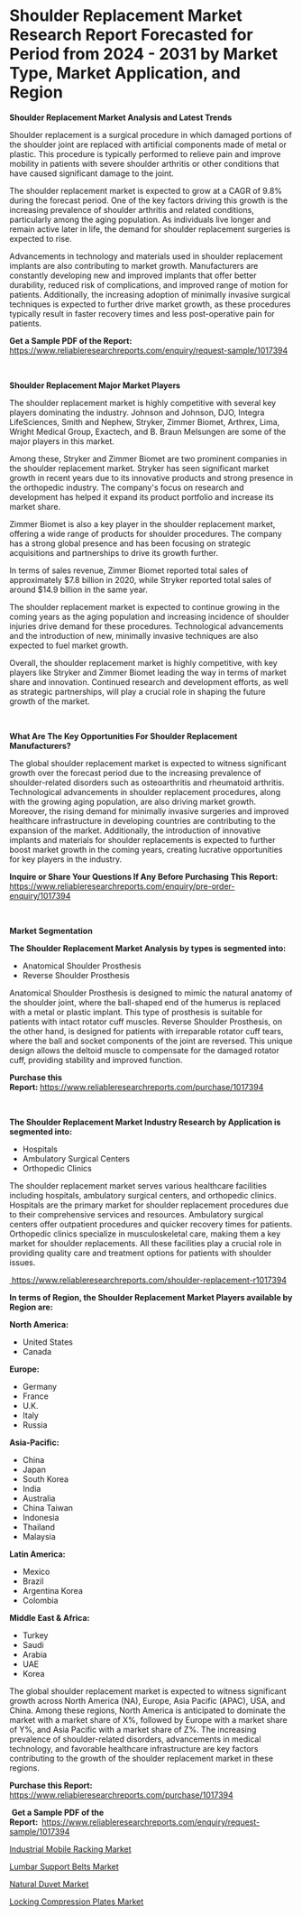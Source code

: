 <p><h1>Shoulder Replacement Market Research Report Forecasted for Period from 2024 -  2031 by Market Type, Market Application, and Region</h1></p><p><strong>Shoulder Replacement Market Analysis and Latest Trends</strong></p>
<p><p>Shoulder replacement is a surgical procedure in which damaged portions of the shoulder joint are replaced with artificial components made of metal or plastic. This procedure is typically performed to relieve pain and improve mobility in patients with severe shoulder arthritis or other conditions that have caused significant damage to the joint.</p><p>The shoulder replacement market is expected to grow at a CAGR of 9.8% during the forecast period. One of the key factors driving this growth is the increasing prevalence of shoulder arthritis and related conditions, particularly among the aging population. As individuals live longer and remain active later in life, the demand for shoulder replacement surgeries is expected to rise.</p><p>Advancements in technology and materials used in shoulder replacement implants are also contributing to market growth. Manufacturers are constantly developing new and improved implants that offer better durability, reduced risk of complications, and improved range of motion for patients. Additionally, the increasing adoption of minimally invasive surgical techniques is expected to further drive market growth, as these procedures typically result in faster recovery times and less post-operative pain for patients.</p></p>
<p><strong>Get a Sample PDF of the Report:&nbsp;</strong> <a href="https://www.reliableresearchreports.com/enquiry/request-sample/1017394">https://www.reliableresearchreports.com/enquiry/request-sample/1017394</a></p>
<p>&nbsp;</p>
<p><strong>Shoulder Replacement Major Market Players</strong></p>
<p><p>The shoulder replacement market is highly competitive with several key players dominating the industry. Johnson and Johnson, DJO, Integra LifeSciences, Smith and Nephew, Stryker, Zimmer Biomet, Arthrex, Lima, Wright Medical Group, Exactech, and B. Braun Melsungen are some of the major players in this market.</p><p>Among these, Stryker and Zimmer Biomet are two prominent companies in the shoulder replacement market. Stryker has seen significant market growth in recent years due to its innovative products and strong presence in the orthopedic industry. The company's focus on research and development has helped it expand its product portfolio and increase its market share.</p><p>Zimmer Biomet is also a key player in the shoulder replacement market, offering a wide range of products for shoulder procedures. The company has a strong global presence and has been focusing on strategic acquisitions and partnerships to drive its growth further.</p><p>In terms of sales revenue, Zimmer Biomet reported total sales of approximately $7.8 billion in 2020, while Stryker reported total sales of around $14.9 billion in the same year.</p><p>The shoulder replacement market is expected to continue growing in the coming years as the aging population and increasing incidence of shoulder injuries drive demand for these procedures. Technological advancements and the introduction of new, minimally invasive techniques are also expected to fuel market growth.</p><p>Overall, the shoulder replacement market is highly competitive, with key players like Stryker and Zimmer Biomet leading the way in terms of market share and innovation. Continued research and development efforts, as well as strategic partnerships, will play a crucial role in shaping the future growth of the market.</p></p>
<p>&nbsp;</p>
<p><strong>What Are The Key Opportunities For Shoulder Replacement Manufacturers?</strong></p>
<p><p>The global shoulder replacement market is expected to witness significant growth over the forecast period due to the increasing prevalence of shoulder-related disorders such as osteoarthritis and rheumatoid arthritis. Technological advancements in shoulder replacement procedures, along with the growing aging population, are also driving market growth. Moreover, the rising demand for minimally invasive surgeries and improved healthcare infrastructure in developing countries are contributing to the expansion of the market. Additionally, the introduction of innovative implants and materials for shoulder replacements is expected to further boost market growth in the coming years, creating lucrative opportunities for key players in the industry.</p></p>
<p><strong>Inquire or Share Your Questions If Any Before Purchasing This Report:</strong> <a href="https://www.reliableresearchreports.com/enquiry/pre-order-enquiry/1017394">https://www.reliableresearchreports.com/enquiry/pre-order-enquiry/1017394</a></p>
<p>&nbsp;</p>
<p><strong>Market Segmentation</strong></p>
<p><strong>The Shoulder Replacement Market Analysis by types is segmented into:</strong></p>
<p><ul><li>Anatomical Shoulder Prosthesis</li><li>Reverse Shoulder Prosthesis</li></ul></p>
<p><p>Anatomical Shoulder Prosthesis is designed to mimic the natural anatomy of the shoulder joint, where the ball-shaped end of the humerus is replaced with a metal or plastic implant. This type of prosthesis is suitable for patients with intact rotator cuff muscles. Reverse Shoulder Prosthesis, on the other hand, is designed for patients with irreparable rotator cuff tears, where the ball and socket components of the joint are reversed. This unique design allows the deltoid muscle to compensate for the damaged rotator cuff, providing stability and improved function.</p></p>
<p><strong>Purchase this Report:&nbsp;</strong><a href="https://www.reliableresearchreports.com/purchase/1017394">https://www.reliableresearchreports.com/purchase/1017394</a></p>
<p>&nbsp;</p>
<p><strong>The Shoulder Replacement Market Industry Research by Application is segmented into:</strong></p>
<p><ul><li>Hospitals</li><li>Ambulatory Surgical Centers</li><li>Orthopedic Clinics</li></ul></p>
<p><p>The shoulder replacement market serves various healthcare facilities including hospitals, ambulatory surgical centers, and orthopedic clinics. Hospitals are the primary market for shoulder replacement procedures due to their comprehensive services and resources. Ambulatory surgical centers offer outpatient procedures and quicker recovery times for patients. Orthopedic clinics specialize in musculoskeletal care, making them a key market for shoulder replacements. All these facilities play a crucial role in providing quality care and treatment options for patients with shoulder issues.</p></p>
<p><a href="https://www.reliableresearchreports.com/shoulder-replacement-r1017394">&nbsp;https://www.reliableresearchreports.com/shoulder-replacement-r1017394</a></p>
<p><strong>In terms of Region, the Shoulder Replacement Market Players available by Region are:</strong></p>
<p>
    <p> <strong> North America: </strong>
        <ul>
            <li>United States</li>
            <li>Canada</li>
        </ul>
        </p> 
    <p> <strong> Europe: </strong>
        <ul>
            <li>Germany</li>
            <li>France</li>
            <li>U.K.</li>
            <li>Italy</li>
            <li>Russia</li>
        </ul>
        </p> 
    <p> <strong> Asia-Pacific: </strong>
        <ul>
            <li>China</li>
            <li>Japan</li>
            <li>South Korea</li>
            <li>India</li>
            <li>Australia</li>
            <li>China Taiwan</li>
            <li>Indonesia</li>
            <li>Thailand</li>
            <li>Malaysia</li>
        </ul>
        </p> 
    <p> <strong> Latin America: </strong>
        <ul>
            <li>Mexico</li>
            <li>Brazil</li>
            <li>Argentina Korea</li>
            <li>Colombia</li>
        </ul>
        </p> 
    <p> <strong> Middle East & Africa: </strong>
        <ul>
            <li>Turkey</li>
            <li>Saudi</li>
            <li>Arabia</li>
            <li>UAE</li>
            <li>Korea</li>
        </ul>
    </p>
    </p>
<p><p>The global shoulder replacement market is expected to witness significant growth across North America (NA), Europe, Asia Pacific (APAC), USA, and China. Among these regions, North America is anticipated to dominate the market with a market share of X%, followed by Europe with a market share of Y%, and Asia Pacific with a market share of Z%. The increasing prevalence of shoulder-related disorders, advancements in medical technology, and favorable healthcare infrastructure are key factors contributing to the growth of the shoulder replacement market in these regions.</p></p>
<p><strong>Purchase this Report: </strong><a href="https://www.reliableresearchreports.com/purchase/1017394">https://www.reliableresearchreports.com/purchase/1017394</a></p>
<p>&nbsp;<strong>Get a Sample PDF of the Report:&nbsp;&nbsp;</strong><a href="https://www.reliableresearchreports.com/enquiry/request-sample/1017394">https://www.reliableresearchreports.com/enquiry/request-sample/1017394</a></p>
<p><strong></strong></p>
<p><p><a href="https://github.com/Hazelklievgspy6vdcsmu106w/Market-Research-Report-List-2/blob/main/industrial-mobile-racking-market.md">Industrial Mobile Racking Market</a></p><p><a href="https://www.linkedin.com/pulse/lumbar-support-belts-market-size-reveals-best-marketing-channels-gfmye">Lumbar Support Belts Market</a></p><p><a href="https://github.com/lubmix/Market-Research-Report-List-2/blob/main/natural-duvet-market.md">Natural Duvet Market</a></p><p><a href="https://www.linkedin.com/pulse/locking-compression-plates-market-analysis-its-cagr-segmentation-knoke">Locking Compression Plates Market</a></p></p>